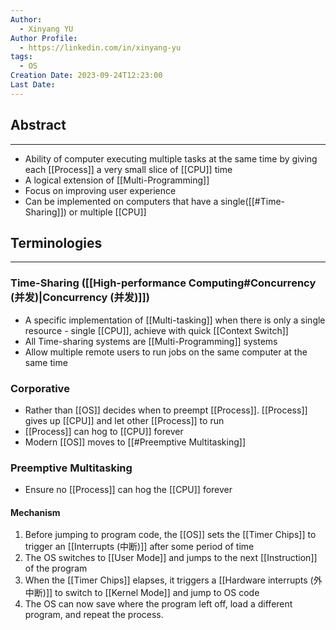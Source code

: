 ```yaml
---
Author:
  - Xinyang YU
Author Profile:
  - https://linkedin.com/in/xinyang-yu
tags:
  - OS
Creation Date: 2023-09-24T12:23:00
Last Date:
---
```

## Abstract
---
- Ability of computer executing multiple tasks at the same time by giving each [[Process]] a very small slice of [[CPU]] time
- A logical extension of [[Multi-Programming]]
- Focus on improving user experience 
- Can be implemented on computers that have a single([[#Time-Sharing]]) or multiple [[CPU]]


## Terminologies
---
### Time-Sharing ([[High-performance Computing#Concurrency (并发)|Concurrency (并发)]])
- A specific implementation of [[Multi-tasking]] when there is only a single resource - single [[CPU]], achieve with quick [[Context Switch]]
- All Time-sharing systems are [[Multi-Programming]] systems
- Allow multiple remote users to run jobs on the same computer at the same time 

### Corporative
- Rather than [[OS]] decides when to preempt [[Process]]. [[Process]] gives up [[CPU]] and let other [[Process]] to run
- [[Process]] can hog to [[CPU]] forever
- Modern [[OS]] moves to [[#Preemptive Multitasking]]

### Preemptive Multitasking
- Ensure no [[Process]] can hog the [[CPU]] forever
#### Mechanism
1. Before jumping to program code, the [[OS]] sets the [[Timer Chips]] to trigger an [[Interrupts (中断)]] after some period of time
2. The OS switches to [[User Mode]] and jumps to the next [[Instruction]] of the program
3. When the [[Timer Chips]] elapses, it triggers a [[Hardware interrupts (外中断)]] to switch to [[Kernel Mode]] and jump to OS code
4. The OS can now save where the program left off, load a different program, and repeat the process.
>

